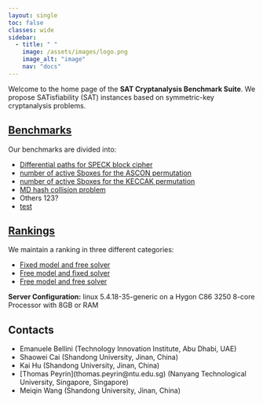 ```yaml
---
layout: single
toc: false
classes: wide
sidebar:  
  - title: " "
    image: /assets/images/logo.png
    image_alt: "image"
    nav: "docs"
---
```


Welcome to the home page of the **SAT Cryptanalysis Benchmark Suite**. We propose SATisfiability (SAT) instances based on symmetric-key cryptanalysis problems. 


## [Benchmarks](/benchmarks)

Our benchmarks are divided into:
* [Differential paths for SPECK block cipher](/benchmarks/SPECK.md)
* [number of active Sboxes for the ASCON permutation](/benchmarks/ASCON.md)
* [number of active Sboxes for the KECCAK permutation](/benchmarks/KECCAK.md)
* [MD hash collision problem](/benchmarks/MD.md)
* Others 123?
* [test](/test.md)


## [Rankings](/rankings)

We maintain a ranking in three different categories:
* [Fixed model and free solver](/rankings.md#fixed-model-free-solver)
* [Free model and fixed solver](/rankings.md#free-model-fixed-solver)
* [Free model and free solver](/rankings.md#free-model-free-solver)

**Server Configuration:** linux 5.4.18-35-generic on a Hygon C86 3250 8-core Processor with 8GB or RAM


## Contacts

<ul>
<li>Emanuele Bellini (Technology Innovation Institute, Abu Dhabi, UAE)</li>
<li>Shaowei Cai (Shandong University, Jinan, China)</li>
<li>Kai Hu (Shandong University, Jinan, China)</li>
<li>[Thomas Peyrin](thomas.peyrin@ntu.edu.sg)  (Nanyang Technological University, Singapore, Singapore)</li>
<li>Meiqin Wang (Shandong University, Jinan, China)</li>
</ul>




